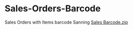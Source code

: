 # Sales-Orders-Barcode
Sales Orders with Items barcode Sanning
[Sales Barcode.zip](https://github.com/ObaiAlkanzi/Sales-Orders-Barcode/files/13945963/Sales.Barcode.zip)
